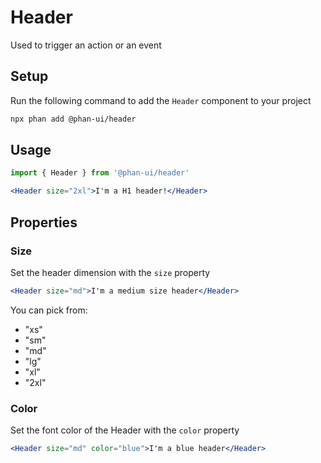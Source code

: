 # Header
Used to trigger an action or an event

## Setup

Run the following command to add the `Header` component to your project

```sh
npx phan add @phan-ui/header
```
<!-- This is NOT true -->

## Usage
```jsx
import { Header } from '@phan-ui/header'

<Header size="2xl">I'm a H1 header!</Header>
```

## Properties
### Size
Set the header dimension with the `size` property
```jsx
<Header size="md">I'm a medium size header</Header>
```
You can pick from:
- "xs"
- "sm"
- "md"
- "lg"
- "xl"
- "2xl"

### Color
Set the font color of the Header with the `color` property

```jsx
<Header size="md" color="blue">I'm a blue header</Header>
```


